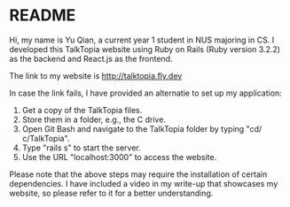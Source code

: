 # README

Hi, my name is Yu Qian, a current year 1 student in NUS majoring in CS. I developed this TalkTopia website using Ruby on Rails (Ruby version 3.2.2) as the backend and React.js as the frontend.

The link to my website is http://talktopia.fly.dev

In case the link fails, I have provided an alternatie to set up my application:

1. Get a copy of the TalkTopia files.
2. Store them in a folder, e.g., the C drive.
3. Open Git Bash and navigate to the TalkTopia folder by typing "cd/ c/TalkTopia".
4. Type "rails s" to start the server.
5. Use the URL "localhost:3000" to access the website.

Please note that the above steps may require the installation of certain dependencies. I have included a video in my write-up that showcases my website, so please refer to it for a better understanding.
